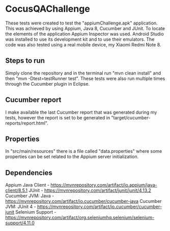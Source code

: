 # CocusQAChallenge

These tests were created to test the "appiumChallenge.apk" application. This was achieved by using Appium, Java 8, Cucumber and JUnit. To locate the elements of the application Appium Inspector was used. Android Studio was installed to use its development kit and to use their emulators. The code was also tested using a real mobile device, my Xiaomi Redmi Note 8.

## Steps to run

Simply clone the repository and in the terminal run "mvn clean install" and then "mvn -Dtest=testRunner test". These tests were also run multiple times through the Cucumber plugin in Eclipse.

## Cucumber report

I make available the last Cucumber report that was generated during my tests, however the report is set to be generated in "target/cucumber-reports/report.html".

## Properties

In "src/main/resources" there is a file called "data.properties" where some properties can be set related to the Appium server initialization.

## Dependencies

Appium Java Client - https://mvnrepository.com/artifact/io.appium/java-client/8.5.1
JUnit - https://mvnrepository.com/artifact/junit/junit/4.13.2
Cucumber JVM: Java - https://mvnrepository.com/artifact/io.cucumber/cucumber-java
Cucumber JVM: JUnit 4 - https://mvnrepository.com/artifact/io.cucumber/cucumber-junit
Selenium Support - https://mvnrepository.com/artifact/org.seleniumhq.selenium/selenium-support/4.11.0

